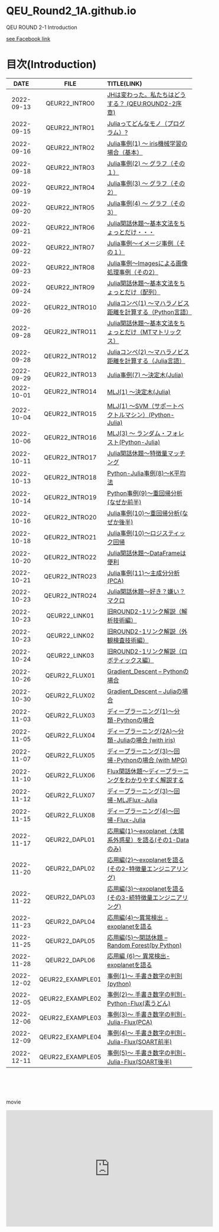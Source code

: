 # QEU_Round2_1A.github.io
QEU ROUND 2-1 Introduction

[see Facebook link](https://www.facebook.com/profile.php?id=100064048931216)

# 目次(Introduction)

| DATE | FILE | TITLE(LINK) |
|:---:|:---:|:---|
| 2022-09-13 | QEUR22_INTRO0 | [JHは変わった。私たちはどうする？ (QEU:ROUND2-2序章)](https://yaber1965.github.io/QEU_dev.github.io/Introduction/2022-09-13-QEUR22_INTRO0.html) |
| 2022-09-15 | QEUR22_INTRO1 | [Juliaってどんなモノ（プログラム）?](https://yaber1965.github.io/QEU_dev.github.io/Introduction/2022-09-15-QEUR22_INTRO1.html) |
| 2022-09-16 | QEUR22_INTRO2 | [Julia事例(1) ～ iris機械学習の場合（基本）](https://yaber1965.github.io/QEU_dev.github.io/Introduction/2022-09-16-QEUR22_INTRO2.html) |
| 2022-09-18 | QEUR22_INTRO3 | [Julia事例(2) ～ グラフ（その１）](https://yaber1965.github.io/QEU_dev.github.io/Introduction/2022-09-18-QEUR22_INTRO3.html) |
| 2022-09-19 | QEUR22_INTRO4 | [Julia事例(3) ～ グラフ（その2）](https://yaber1965.github.io/QEU_dev.github.io/Introduction/2022-09-19-QEUR22_INTRO4.html) |
| 2022-09-20 | QEUR22_INTRO5 | [Julia事例(4) ～ グラフ（その3）](https://yaber1965.github.io/QEU_dev.github.io/Introduction/2022-09-20-QEUR22_INTRO5.html) |
| 2022-09-21 | QEUR22_INTRO6 | [Julia閑話休題～基本文法をちょっとだけ・・・](https://yaber1965.github.io/QEU_dev.github.io/Introduction/2022-09-21-QEUR22_INTRO6.html) |
| 2022-09-22 | QEUR22_INTRO7 | [Julia事例～イメージ事例（その１）](https://yaber1965.github.io/QEU_dev.github.io/Introduction/2022-09-22-QEUR22_INTRO7.html) |
| 2022-09-23 | QEUR22_INTRO8 | [Julia事例～Imagesによる画像処理事例（その2）](https://yaber1965.github.io/QEU_dev.github.io/Introduction/2022-09-23-QEUR22_INTRO8.html) |
| 2022-09-24 | QEUR22_INTRO9 | [Julia閑話休題～基本文法をちょっとだけ（配列）](https://yaber1965.github.io/QEU_dev.github.io/Introduction/2022-09-24-QEUR22_INTRO9.html) |
| 2022-09-26 | QEUR22_INTRO10 | [Juliaコンペ(1) ～マハラノビス距離を計算する（Python言語）](https://yaber1965.github.io/QEU_dev.github.io/Introduction/2022-09-26-QEUR22_INTRO10.html) |
| 2022-09-28 | QEUR22_INTRO11 | [Julia閑話休題～基本文法をちょっとだけ（MTマトリックス）](https://yaber1965.github.io/QEU_dev.github.io/Introduction/2022-09-28-QEUR22_INTRO11.html) |
| 2022-09-28 | QEUR22_INTRO12 | [Juliaコンペ(2) ～マハラノビス距離を計算する（Julia言語）](https://yaber1965.github.io/QEU_dev.github.io/Introduction/2022-09-28-QEUR22_INTRO12.html) |
| 2022-09-29 | QEUR22_INTRO13 | [Julia事例(7) ～決定木(Julia)](https://yaber1965.github.io/QEU_dev.github.io/Introduction/2022-09-29-QEUR22_INTRO13.html) |
| 2022-10-01 | QEUR22_INTRO14 | [MLJ(1) ～決定木(Julia)](https://yaber1965.github.io/QEU_dev.github.io/Introduction/2022-10-01-QEUR22_INTRO14.html) |
| 2022-10-04 | QEUR22_INTRO15 | [MLJ(1) ～SVM（サポートベクトルマシン）(Python-Julia)](https://yaber1965.github.io/QEU_dev.github.io/Introduction/2022-10-04-QEUR22_INTRO15.html) |
| 2022-10-06 | QEUR22_INTRO16 | [MLJ(3) ～ ランダム・フォレスト(Python-Julia)](https://yaber1965.github.io/QEU_dev.github.io/Introduction/2022-10-06-QEUR22_INTRO16.html) |
| 2022-10-11 | QEUR22_INTRO17 | [Julia閑話休題～特徴量マッチング](https://yaber1965.github.io/QEU_dev.github.io/Introduction/2022-10-11-QEUR22_INTRO17.html) |
| 2022-10-13 | QEUR22_INTRO18 | [Python-Julia事例(8)～K平均法](https://yaber1965.github.io/QEU_dev.github.io/Introduction/2022-10-13-QEUR22_INTRO18.html) |
| 2022-10-14 | QEUR22_INTRO19 | [ Python事例(9)～重回帰分析(なぜか前半)](https://yaber1965.github.io/QEU_dev.github.io/Introduction/2022-10-14-QEUR22_INTRO19.html) |
| 2022-10-16 | QEUR22_INTRO20 | [ Julia事例(10)～重回帰分析(なぜか後半)](https://yaber1965.github.io/QEU_dev.github.io/Introduction/2022-10-16-QEUR22_INTRO20.html) |
| 2022-10-18 | QEUR22_INTRO21 | [Julia事例(10)～ロジスティック回帰](https://yaber1965.github.io/QEU_dev.github.io/Introduction/2022-10-18-QEUR22_INTRO21.html) |
| 2022-10-20 | QEUR22_INTRO22 | [Julia閑話休題～DataFrameは便利](https://yaber1965.github.io/QEU_dev.github.io/Introduction/2022-10-20-QEUR22_INTRO22.html) |
| 2022-10-21 | QEUR22_INTRO23 | [Julia事例(11)～主成分分析(PCA)](https://yaber1965.github.io/QEU_dev.github.io/Introduction/2022-10-21-QEUR22_INTRO23.html) |
| 2022-10-23 | QEUR22_INTRO24 | [Julia閑話休題～好き？嫌い？マクロ](https://yaber1965.github.io/QEU_dev.github.io/Introduction/2022-10-23-QEUR22_INTRO24.html) |
| 2022-10-23 | QEUR22_LINK01 | [旧ROUND2-1リンク解説（解析技術編）](https://yaber1965.github.io/QEU_dev.github.io/Introduction/2022-10-23-QEUR22_LINK01.html) |
| 2022-10-23 | QEUR22_LINK02 | [旧ROUND2-1リンク解説（外観検査技術編）](https://yaber1965.github.io/QEU_dev.github.io/Introduction/2022-10-23-QEUR22_LINK02.html) |
| 2022-10-24 | QEUR22_LINK03 | [旧ROUND2-1リンク解説（ロボティックス編）](https://yaber1965.github.io/QEU_dev.github.io/Introduction/2022-10-24-QEUR22_LINK03.html) |
| 2022-10-26 | QEUR22_FLUX01 | [Gradient_Descent – Pythonの場合](https://yaber1965.github.io/QEU_dev.github.io/Introduction/2022-10-26-QEUR22_FLUX01.html) |
| 2022-10-30 | QEUR22_FLUX02 | [Gradient_Descent – Juliaの場合](https://yaber1965.github.io/QEU_dev.github.io/Introduction/2022-10-30-QEUR22_FLUX02.html) |
| 2022-11-03 | QEUR22_FLUX03 | [ディープラーニング(1)～分類-Pythonの場合](https://yaber1965.github.io/QEU_dev.github.io/Introduction/2022-11-03-QEUR22_FLUX03.html) |
| 2022-11-05 | QEUR22_FLUX04 | [ディープラーニング(2A)～分類-Juliaの場合 (with iris)](https://yaber1965.github.io/QEU_dev.github.io/Introduction/2022-11-05-QEUR22_FLUX04.html) |
| 2022-11-07 | QEUR22_FLUX05 | [ディープラーニング(3)～回帰-Pythonの場合 (with MPG)](https://yaber1965.github.io/QEU_dev.github.io/Introduction/2022-11-07-QEUR22_FLUX05.html) |
| 2022-11-10 | QEUR22_FLUX06 | [Flux閑話休題～ディープラーニングをわかりやすく解説する](https://yaber1965.github.io/QEU_dev.github.io/Introduction/2022-11-10-QEUR22_FLUX06.html) |
| 2022-11-12 | QEUR22_FLUX07 | [ディープラーニング(3)～回帰-MLJFlux-Julia](https://yaber1965.github.io/QEU_dev.github.io/Introduction/2022-11-12-QEUR22_FLUX07.html) |
| 2022-11-15 | QEUR22_FLUX08 | [ディープラーニング(4)～回帰-Flux-Julia](https://yaber1965.github.io/QEU_dev.github.io/Introduction/2022-11-15-QEUR22_FLUX08.html) |
| 2022-11-17 | QEUR22_DAPL01 | [応用編(1)～exoplanet（太陽系外惑星）を語る(その1-Dataのみ)](https://yaber1965.github.io/QEU_dev.github.io/Introduction/2022-11-17-QEUR22_DAPL01.html) |
| 2022-11-20 | QEUR22_DAPL02 | [応用編(2)～exoplanetを語る(その2-特徴量エンジニアリング)](https://yaber1965.github.io/QEU_dev.github.io/Introduction/2022-11-20-QEUR22_DAPL02.html) |
| 2022-11-22 | QEUR22_DAPL03 | [応用編(3)～exoplanetを語る(その3-続特徴量エンジニアリング)](https://yaber1965.github.io/QEU_dev.github.io/Introduction/2022-11-22-QEUR22_DAPL03.html) |
| 2022-11-23 | QEUR22_DAPL04 | [応用編(4)～異常検出 - exoplanetを語る](https://yaber1965.github.io/QEU_dev.github.io/Introduction/2022-11-23-QEUR22_DAPL04.html) |
| 2022-11-25 | QEUR22_DAPL05 | [応用編(5)～閑話休題 – Random Forest(by Python)](https://yaber1965.github.io/QEU_dev.github.io/Introduction/2022-11-25-QEUR22_DAPL05.html) |
| 2022-11-28 | QEUR22_DAPL06 | [応用編 (6)～ 異常検出-exoplanetを語る](https://yaber1965.github.io/QEU_dev.github.io/Introduction/2022-11-28-QEUR22_DAPL06.html) |
| 2022-12-02 | QEUR22_EXAMPLE01 | [事例(1)～ 手書き数字の判別(python)](https://yaber1965.github.io/QEU_dev.github.io/Introduction/2022-12-02-QEUR22_EXAMPLE01.html) |
| 2022-12-05 | QEUR22_EXAMPLE02 | [事例(2)～ 手書き数字の判別-Python-Flux(素うどん)](https://yaber1965.github.io/QEU_dev.github.io/Introduction/2022-12-05-QEUR22_EXAMPLE02.html) |
| 2022-12-06 | QEUR22_EXAMPLE03 | [事例(3)～ 手書き数字の判別-Julia-Flux(PCA)](https://yaber1965.github.io/QEU_dev.github.io/Introduction/2022-12-06-QEUR22_EXAMPLE03.html) |
| 2022-12-09 | QEUR22_EXAMPLE04 | [事例(4)～ 手書き数字の判別-Julia-Flux(SOART前半)](https://yaber1965.github.io/QEU_dev.github.io/Introduction/2022-12-09-QEUR22_EXAMPLE04.html) |
| 2022-12-11 | QEUR22_EXAMPLE05 | [事例(5)～ 手書き数字の判別-Julia-Flux(SOART後半)](https://yaber1965.github.io/QEU_dev.github.io/Introduction/2022-12-11-QEUR22_EXAMPLE05.html) |













 　 


















 　 































movie
<iframe width="560" height="315" src="https://www.youtube.com/embed/gNSo_klaFW0" ti-tle="YouTube video player" frameborder="0" allow="accelerometer; autoplay; clipboard-write; en-crypted-media; gyroscope; picture-in-picture; web-share" allowfullscreen></iframe>















